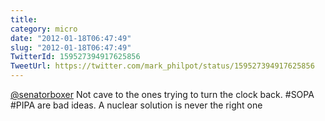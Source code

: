 ```yaml
---
title: 
category: micro
date: "2012-01-18T06:47:49"
slug: "2012-01-18T06:47:49"
TwitterId: 159527394917625856
TweetUrl: https://twitter.com/mark_philpot/status/159527394917625856
---
```


[@senatorboxer](https://twitter.com/senatorboxer) Not cave to the ones trying to
turn the clock back. #SOPA #PIPA are bad ideas. A nuclear solution is never the
right one
